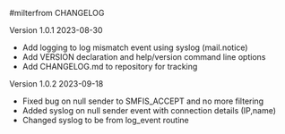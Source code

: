 #milterfrom CHANGELOG

Version 1.0.1  2023-08-30

* Add logging to log mismatch event using syslog (mail.notice)
* Add VERSION declaration and help/version command line options
* Add CHANGELOG.md to repository for tracking

Version 1.0.2  2023-09-18

* Fixed bug on null sender to SMFIS_ACCEPT and no more filtering
* Added syslog on null sender event with connection details (IP,name)
* Changed syslog to be from log_event routine
